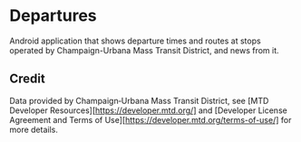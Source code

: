 Departures
==========
Android application that shows departure times and routes at stops operated by Champaign-Urbana Mass Transit District, and news from it.
## Credit
Data provided by Champaign‐Urbana Mass Transit District, see [MTD Developer Resources][https://developer.mtd.org/] and [Developer License Agreement and Terms of Use][https://developer.mtd.org/terms-of-use/] for more details.